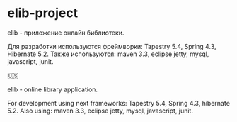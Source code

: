 # elib-project
elib - приложение онлайн библиотеки. 

Для разработки используются фреймворки: Tapestry 5.4, Spring 4.3, Hibernate 5.2. Также используются: maven 3.3, eclipse jetty, mysql, javascript, junit.

:us:

elib - online library application. 

For development using next frameworks: Tapestry 5.4, Spring 4.3, hibernate 5.2. Also using: maven 3.3, eclipse jetty, mysql, javascript, junit.
